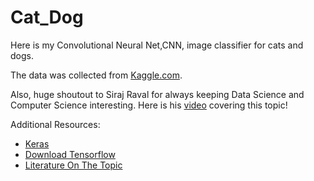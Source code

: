 # Cat_Dog
Here is my Convolutional Neural Net,CNN, image classifier for cats and dogs. 

The data was collected from [Kaggle.com](https://www.kaggle.com/c/dogs-vs-cats).

Also, huge shoutout to Siraj Raval for always keeping Data Science and Computer Science interesting. Here is his [video](https://www.youtube.com/watch?v=cAICT4Al5Ow) covering this topic!

Additional Resources:
* [Keras](https://keras.io/)
* [Download Tensorflow](https://www.tensorflow.org/install/)
* [Literature On The Topic](http://papers.nips.cc/book/advances-in-neural-information-processing-systems-28-2015)
